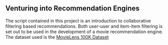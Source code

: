 ## Venturing into Recommendation Engines

The script contained in this project is an introduction to collaborative filtering based recommendations. Both user-user and item-item filtering is set out to be used in the development of a movie recommendation engine. The dataset used is the [MovieLens 100K Dataset](https://grouplens.org/datasets/movielens/100k/)
